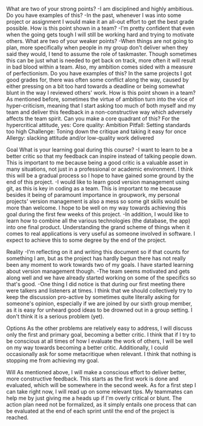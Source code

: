 What are two of your strong points?
-I am disciplined and highly ambitious.
Do you have examples of this? 
-In the past, whenever I was into some project or assignment I would make it an all-out effort to get the best grade possible.
How is this point shown in a team?
-I'm pretty confident that even when the going gets tough I will still be working hard and trying to motivate others.
What are two of your weaker points?
-When things are not going to plan, more specifically when people in my group don't deliver when they said they would, I tend to assume the role of taskmaster.
Though sometimes this can be just what is needed to get back on track, more often it will result in bad blood within a team. Also, my ambition comes sided with a measure of perfectionism.
Do you have examples of this?
In the same projects I got good grades for, there was often some conflict along the way, caused by either pressing on a bit too hard towards a deadline or being somewhat blunt in the way I reviewed others' work.
How is this point shown in a team?
As mentioned before, sometimes the virtue of ambition turn into the vice of hyper-criticism, meaning that I start asking too much of both myself and my team and deliver this feedback in a non-constructive way which adversely affects the team spirit.
Can you make a core quadrant of this?
For the hypercritical attitude, yes:
Core quality: Ambition
Pitfall: Setting standards too high
Challenge: Toning down the critique and taking it easy for once
Allergy: slacking attitude and/or low-quality work delivered

Goal
What is your learning goal during this course?
-I want to learn to be a better critic so that my feedback can inspire instead of talking people down.
This is important to me because being a good critic is a valuable asset in many situations, not just in a professional or academic environment.
I think this will be a gradual process so I hope to have gained some ground by the end of this project.
-I would like to learn good version management using git, as this is key in coding as a team.
This is important to me because besides it being of paramount importance in groupwork, my personal projects' version management is also a mess so some git skills would be more than welcome.
I hope to be well on my way towards achieving this goal during the first few weeks of this project.
-In addition, I would like to learn how to combine all the various technologies (the database, the app) into one final product.
Understanding the grand scheme of things when it comes to real applications is very useful as someone involved in software. I expect to achieve this to some degree by the end of the project.

Reality
-I'm reflecting on it and writing this document so if that counts for something I am, but as the project has hardly begun there has not really been any moment to work towards two of my goals. I have started learning about version management though.
-The team seems motivated and gets along well and we have already started working on some of the specifics so that's good.
-One thing I did notice is that during our first meeting there were talkers and listeners at times. I think that we should collectively try to keep the discussion pro-active by sometimes quite literally asking for someone's opinion, especially if we are joined by our sixth group member, as it is easy for unheard good ideas to be drowned out in a group setting. I don't think it is a serious problem (yet).

Options
As the other problems are relatively easy to address, I will discuss only the first and primary goal, becoming a better critic.
I think that if I try to be conscious at all times of how I evaluate the work of others, I will be well on my way towards becoming a better critic.
Additionally, I could occasionally ask for some metacritique when relevant.
I think that nothing is stopping me from achieving my goal.

Will
As mentioned above, I will make a conscious effort to deliver better, more constructive feedback.
This starts as the first work is done and evaluated, which will be somewhere in the second week.
As for a first step I can take right now, I will read up on some relevant tips. My teammates can help me by just giving me a heads up if I'm overly critical or blunt.
The action plan need not be formalized, as it simply entails one process that can be evaluated at the end of each sprint until the end of the project is reached.